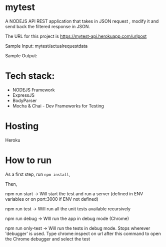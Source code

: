 # mytest
A NODEJS API REST application that takes in JSON request , modify it and send back the filtered response in JSON.  

The URL for this project is https://mytest-api.herokuapp.com/urlpost


Sample Input: mytest/actualrequestdata


Sample Output: 




# Tech stack:
- NODEJS Framework
- ExpressJS
- BodyParser
- Mocha & Chai - Dev Frameworks for Testing

# Hosting 
Heroku 

# How to run
As a first step, run `npm install`, 


Then, 


npm run start     -> Will start the test and run a server (defined in ENV variables or on port:3000 if ENV not defined)


npm run test      -> Will run all the unit tests available recursively


npm run debug     -> WIll run the app in debug mode (Chrome)


npm run only-test -> Will run the tests in debug mode. Stops wherever 'debugger' is used. 
                     Type chrome:inspect on url after this command to open the Chrome debugger and select the test


